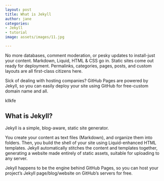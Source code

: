 ```yaml
---
layout: post
title: What is Jekyll
author: jane
categories:
- Jekyll
- tutorial
image: assets/images/11.jpg

---
```

No more databases, comment moderation, or pesky updates to install-just your content. Markdown, Liquid, HTML & CSS go in. Static sites come out ready for deployment. Permalinks, categories, pages, posts, and custom layouts are all first-class citizens here.

Sick of dealing with hosting companies? GitHub Pages are powered by Jekyll, so you can easily deploy your site using GitHub for free-custom domain name and all.

kllkfe

## What is Jekyll?

Jekyll is a simple, blog-aware, static site generator.

You create your content as text files (Markdown), and organize them into folders. Then, you build the shell of your site using Liquid-enhanced HTML templates. Jekyll automatically stitches the content and templates together, generating a website made entirely of static assets, suitable for uploading to any server.

Jekyll happens to be the engine behind GitHub Pages, so you can host your project’s Jekyll page/blog/website on GitHub’s servers for free.